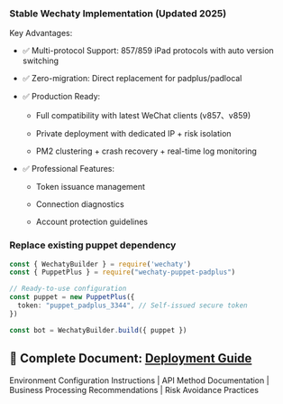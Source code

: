 ### Stable Wechaty Implementation (Updated 2025)
Key Advantages:

- ✅ Multi-protocol Support: 857/859 iPad protocols with auto version switching

- ✅ Zero-migration: Direct replacement for padplus/padlocal

- ✅ Production Ready:

  - Full compatibility with latest WeChat clients (v857、v859)

  - Private deployment with dedicated IP + risk isolation

  - PM2 clustering + crash recovery + real-time log monitoring

- ✅ Professional Features:

  - Token issuance management

  - Connection diagnostics

  - Account protection guidelines



### Replace existing puppet dependency

```ts
const { WechatyBuilder } = require('wechaty')
const { PuppetPlus } = require("wechaty-puppet-padplus")

// Ready-to-use configuration
const puppet = new PuppetPlus({
  token: "puppet_padplus_3344", // Self-issued secure token
})

const bot = WechatyBuilder.build({ puppet })
```

## 📘 **Complete Document**: [Deployment Guide](https://github.com/ddfriday/ddfriday/issues/1) 
  Environment Configuration Instructions | API Method Documentation | Business Processing Recommendations | Risk Avoidance Practices

